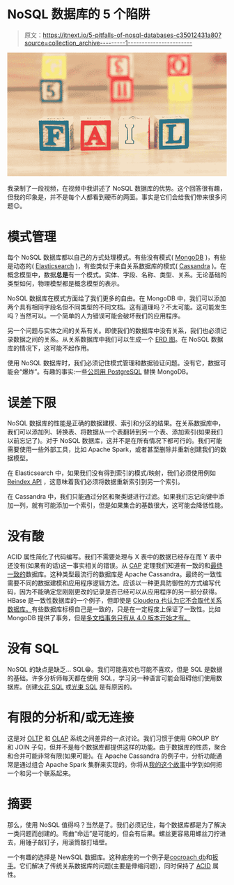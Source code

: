 # NoSQL 数据库的 5 个陷阱

> 原文：<https://itnext.io/5-pitfalls-of-nosql-databases-c35012431a80?source=collection_archive---------1----------------------->

![](img/45f3c16be0187e799aa40b89ec1825e0.png)

我录制了一段视频，在视频中我讲述了 NoSQL 数据库的优势。这个回答很有趣，但我的印象是，并不是每个人都看到硬币的两面。事实是它们会给我们带来很多问题😉。

# 模式管理

每个 NoSQL 数据库都以自己的方式处理模式。有些没有模式( [MongoDB](https://www.mongodb.com/) )，有些是动态的( [Elasticsearch](https://www.elastic.co/elasticsearch/) )，有些类似于来自关系数据库的模式( [Cassandra](https://cassandra.apache.org/) )。在概念模型中，数据**总是**有一个模式。实体、字段、名称、类型、关系。无论基础的类型如何，物理模型都是概念模型的表示。

NoSQL 数据库在模式方面给了我们更多的自由。在 MongoDB 中，我们可以添加两个具有相同字段名但不同类型的不同文档。这有道理吗？不太可能。这可能发生吗？当然可以。一个简单的人为错误可能会破坏我们的应用程序。

另一个问题与实体之间的关系有关。即使我们的数据库中没有关系，我们也必须记录数据之间的关系。从关系数据库中我们可以生成一个 [ERD 图](https://en.wikipedia.org/wiki/Entity%E2%80%93relationship_model)。在 NoSQL 数据库的情况下，这可能不起作用。

使用 NoSQL 数据库时，我们必须记住模式管理和数据验证问题。没有它，数据可能会“爆炸”。有趣的事实:一些[公司用 PostgreSQL](http://blog.shippable.com/why-we-moved-from-nosql-mongodb-to-postgressql) 替换 MongoDB。

# 误差下限

NoSQL 数据库的性能是正确的数据建模、索引和分区的结果。在关系数据库中，我们可以添加列、转换表、将数据从一个表翻转到另一个表、添加索引(如果我们以前忘记了)。对于 NoSQL 数据库，这并不是在所有情况下都可行的。我们可能需要使用一些外部工具，比如 Apache Spark，或者甚至删除并重新创建我们的数据模型。

在 Elasticsearch 中，如果我们没有得到索引的模式/映射，我们必须使用例如 [Reindex API](https://www.elastic.co/guide/en/elasticsearch/reference/current/docs-reindex.html) ，这意味着我们必须将数据重新索引到另一个索引。

在 Cassandra 中，我们只能通过分区和聚类键进行过滤。如果我们忘记向键中添加一列，就有可能添加一个索引，但是如果集合的基数很大，这可能会降低性能。

# 没有酸

ACID 属性简化了代码编写。我们不需要处理与 X 表中的数据已经存在而 Y 表中还没有(如果有的话)这一事实相关的错误。从 [CAP](https://en.wikipedia.org/wiki/CAP_theorem) 定理我们知道有一致的和[最终一致的](https://en.wikipedia.org/wiki/Eventual_consistency)数据库。这种类型最流行的数据库是 Apache Cassandra。最终的一致性需要不同的数据建模和应用程序逻辑方法。应该以一种更具防御性的方式编写代码，因为不能确定您刚刚更改的记录是否已经可以从应用程序的另一部分获得。HBase 是一致性数据库的一个例子，但即使是 [Cloudera 也认为它不会取代关系数据库。](https://blog.cloudera.com/apache-hbase-dos-and-donts/)有些数据库标榜自己是一致的，只是在一定程度上保证了一致性。比如 MongoDB 提供了事务，但是[多文档事务只有从 4.0 版本开始才有。](https://www.mongodb.com/blog/post/mongodb-multi-document-acid-transactions-general-availability)

# 没有 SQL

NoSQL 的缺点是缺乏… SQL😁。我们可能喜欢也可能不喜欢，但是 SQL 是数据的基础。许多分析师每天都在使用 SQL，学习另一种语言可能会阻碍他们使用数据库。创建[火花 SQL](https://databricks.com/glossary/what-is-spark-sql) 或[光束 SQL](https://beam.apache.org/documentation/dsls/sql/overview/) 是有原因的。

# 有限的分析和/或无连接

这是对 [OLTP](https://en.wikipedia.org/wiki/Online_transaction_processing) 和 [OLAP](https://en.wikipedia.org/wiki/Online_analytical_processing) 系统之间差异的一点讨论。我们习惯于使用 GROUP BY 和 JOIN 子句，但并不是每个数据库都提供这样的功能。由于数据库的性质，聚合和合并可能非常有限(如果可能)。在 Apache Cassandra 的例子中，分析功能通常是通过组合 Apache Spark 集群来实现的。你将从[我的这个故事](/how-to-start-with-apache-spark-and-apache-cassandra-886a648bd2fb)中学到如何把一个和另一个联系起来。

# 摘要

那么，使用 NoSQL 值得吗？当然是了。我们必须记住，每个数据库都是为了解决一类问题而创建的。弯曲“命运”是可能的，但会有后果。螺丝更容易用螺丝刀拧进去，用锤子敲钉子，用滚筒敲打墙壁。

一个有趣的选择是 NewSQL 数据库。这种底座的一个例子是[cocroach db](https://www.cockroachlabs.com/product/)和[扳手](https://cloud.google.com/spanner)。它们解决了传统关系数据库的问题(主要是伸缩问题)，同时保持了 [ACID](https://pl.wikipedia.org/wiki/ACID) 属性。